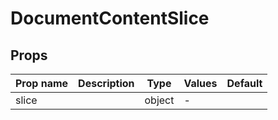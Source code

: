 # DocumentContentSlice

## Props

| Prop name | Description | Type   | Values | Default |
| --------- | ----------- | ------ | ------ | ------- |
| slice     |             | object | -      |         |


